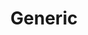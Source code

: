 ---
layout: post
title: Generic
description: The code behind 5024's 2019 robot
image: assets/images/DeepSpace.jpg
source: projects
---